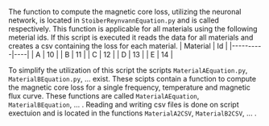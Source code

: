The function to compute the magnetic core loss, utilizing the neuronal network, is located in `StoiberReynvannEquation.py` and is called respectively.
This function is applicable for all materials using the following meterial ids. 
If this script is executed it reads the data for all materials and creates a csv containing the loss for each material.
| Material | Id |
|----------|----|
| A        | 10 |
| B        | 11 |
| C        | 12 |
| D        | 13 |
| E        | 14 |

To simplify the utilization of this script the scripts `MaterialAEquation.py`, `MaterialBEquation.py`, ... exist.
These scipts contain a function to compute the magnetic core loss for a single frequency, temperature and magnetic flux curve.
These functions are called `MaterialAEquation`, `MaterialBEquation`, ... .
Reading and writing csv files is done on script exectuion and is located in the functions `MaterialA2CSV`, `MaterialB2CSV`, ... .
